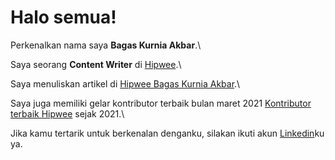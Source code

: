 # Halo semua! 

Perkenalkan nama saya **Bagas Kurnia Akbar**.\

Saya seorang **Content Writer** di [Hipwee](https://www.hipwee.com/author/bagasakbar/).\

Saya menuliskan artikel di [Hipwee Bagas Kurnia Akbar](https://www.hipwee.com/author/bagasakbar/).\

Saya juga memiliki gelar kontributor terbaik bulan maret 2021 [Kontributor terbaik Hipwee](https://www.hipwee.com/community/3-nama-yang-menjadi-kontributor-terbaik-bulan-maret-siapa-saja-ya-intip-profil-mereka-yuk/) sejak 2021.\

Jika kamu tertarik untuk berkenalan denganku, silakan ikuti akun [Linkedin](https://www.linkedin.com/in/bagas-kurnia-akbar-b6a4a8215/)ku ya.
